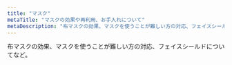 ```yaml
---
title: "マスク"
metaTitle: "マスクの効果や再利用、お手入れについて"
metaDescription: "布マスクの効果、マスクを使うことが難しい方の対応、フェイスシールドについてなど。"
---
```


布マスクの効果、マスクを使うことが難しい方の対応、フェイスシールドについてなど。
